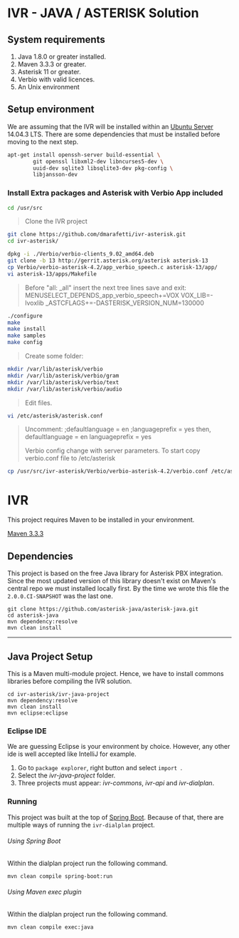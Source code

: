 IVR - JAVA / ASTERISK Solution
==================================================
## System requirements

1. Java 1.8.0 or greater installed.
2. Maven 3.3.3 or greater.
3. Asterisk 11 or greater.
4. Verbio with valid licences.
5. An Unix environment


## Setup environment
We are assuming that the IVR will be installed within an [Ubuntu Server](http://releases.ubuntu.com/14.04.3/ubuntu-14.04.3-server-amd64.iso) 14.04.3 LTS.
There are some dependencies that must be installed before moving to the next step.
```sh
apt-get install openssh-server build-essential \
        git openssl libxml2-dev libncurses5-dev \
        uuid-dev sqlite3 libsqlite3-dev pkg-config \
        libjansson-dev
```

### Install Extra packages and Asterisk with Verbio App included
```sh
cd /usr/src
```

> Clone the IVR project
```sh
git clone https://github.com/dmarafetti/ivr-asterisk.git
cd ivr-asterisk/
```
```sh
dpkg -i ./Verbio/verbio-clients_9.02_amd64.deb
git clone -b 13 http://gerrit.asterisk.org/asterisk asterisk-13
cp Verbio/verbio-asterisk-4.2/app_verbio_speech.c asterisk-13/app/
vi asterisk-13/apps/Makefile 
```
> Before "all: _all" insert the next tree lines save and exit:
> MENUSELECT_DEPENDS_app_verbio_speech+=VOX
> VOX_LIB=-lvoxlib
> _ASTCFLAGS+=-DASTERISK_VERSION_NUM=130000
```sh
./configure
make    
make install 
make samples 
make config
```
> Create some folder: 
```sh
mkdir /var/lib/asterisk/verbio
mkdir /var/lib/asterisk/verbio/gram
mkdir /var/lib/asterisk/verbio/text
mkdir /var/lib/asterisk/verbio/audio
```
> Edit files.
```sh
vi /etc/asterisk/asterisk.conf
```
> Uncomment:
> ;defaultlanguage = en
> ;languageprefix = yes
> then,
> defaultlanguage = en
> languageprefix = yes
>
> Verbio config change with server parameters. To start copy verbio.conf file to /etc/asterisk
```sh
cp /usr/src/ivr-asterisk/Verbio/verbio-asterisk-4.2/verbio.conf /etc/asterisk
```

IVR
==================================================

This project requires Maven to be installed in your environment.

[Maven 3.3.3](http://maven.apache.org/download.cgi)

## Dependencies
This project is based on the free Java library for Asterisk PBX integration. Since the most updated version of this 
library doesn't exist on Maven's central repo we must installed locally first. By the time we wrote this file the `
2.0.0.CI-SNAPSHOT` was the last one.
```
git clone https://github.com/asterisk-java/asterisk-java.git
cd asterisk-java
mvn dependency:resolve
mvn clean install
```
----


## Java Project Setup
This is a Maven multi-module project. Hence, we have to install commons libraries before compiling the IVR solution.

```
cd ivr-asterisk/ivr-java-project
mvn dependency:resolve
mvn clean install
mvn eclipse:eclipse
```

### Eclipse IDE
We are guessing Eclipse is your environment by choice. However, any other ide is well accepted like IntelliJ for example.

1. Go to `package explorer`, right button and select `import `.
2. Select the *ivr-java-project* folder.
3. Three projects must appear: *ivr-commons*, *ivr-api* and *ivr-dialplan*. 

### Running
This project was built at the top of [Spring Boot](http://docs.spring.io/spring-boot/docs/current/reference/htmlsingle/#using-boot-using-springbootapplication-annotation). 
Because of that, there are multiple ways of running the `ivr-dialplan` project.

###### Using Spring Boot
Within the dialplan project run the following command.
```
mvn clean compile spring-boot:run
```

###### Using Maven exec plugin
Within the dialplan project run the following command.
```
mvn clean compile exec:java
```
